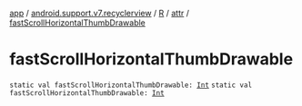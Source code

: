 [app](../../../index.md) / [android.support.v7.recyclerview](../../index.md) / [R](../index.md) / [attr](index.md) / [fastScrollHorizontalThumbDrawable](./fast-scroll-horizontal-thumb-drawable.md)

# fastScrollHorizontalThumbDrawable

`static val fastScrollHorizontalThumbDrawable: `[`Int`](https://kotlinlang.org/api/latest/jvm/stdlib/kotlin/-int/index.html)
`static val fastScrollHorizontalThumbDrawable: `[`Int`](https://kotlinlang.org/api/latest/jvm/stdlib/kotlin/-int/index.html)
